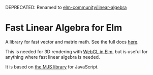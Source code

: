 DEPRECATED: Renamed to [elm-community/linear-algebra](http://package.elm-lang.org/packages/elm-community/linear-algebra/latest)

# Fast Linear Algebra for Elm

A library for fast vector and matrix math. See the full docs [here][docs].

[docs]: http://package.elm-lang.org/packages/elm-community/elm-linear-algebra/latest/

This is needed for 3D rendering with [WebGL in Elm][webgl], but is useful for
anything where fast linear algebra is needed.

[webgl]: https://github.com/elm-community/elm-webgl

It is based on [the MJS library](https://code.google.com/p/webgl-mjs/) for JavaScript.


